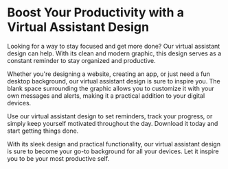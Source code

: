 <!--font:I recommend using "Montserrat" for your website.-->

# Boost Your Productivity with a Virtual Assistant Design

Looking for a way to stay focused and get more done? Our virtual assistant design can help. With its clean and modern graphic, this design serves as a constant reminder to stay organized and productive.

Whether you're designing a website, creating an app, or just need a fun desktop background, our virtual assistant design is sure to inspire you. The blank space surrounding the graphic allows you to customize it with your own messages and alerts, making it a practical addition to your digital devices.

Use our virtual assistant design to set reminders, track your progress, or simply keep yourself motivated throughout the day. Download it today and start getting things done.

With its sleek design and practical functionality, our virtual assistant design is sure to become your go-to background for all your devices. Let it inspire you to be your most productive self.

<!--

Write me markdown content of website with wallpaper:

"A wallpaper with a simple graphic of a virtual assistant or chatbot, with space for messages and alerts."

The header of the page should not be copy of the text but rather a real content of the website which is using this wallpaper.


---


# Virtual Assistant Wallpaper

This wallpaper features a simple graphic of a virtual assistant or chatbot, with plenty of space for messages and alerts. Whether you're designing a website, creating an app, or just looking for a fun desktop background, this wallpaper is sure to inspire you.

With its clean lines and modern design, this wallpaper is perfect for anyone who wants to stay organized and on top of their tasks. The virtual assistant graphic serves as a reminder to stay focused and productive, while the blank space allows you to customize the wallpaper with your own messages and alerts.

So why not download this virtual assistant wallpaper today and start getting things done? With its sleek design and practical functionality, it's sure to become your go-to background for all your digital devices.


---


Heading should not include word "wallpaper". The website should not be about the wallpaper itself, wallpaper is just a related background, rewrite whole content.


---


# Boost Your Productivity with a Virtual Assistant

Are you looking for a way to stay organized and on top of your tasks? Look no further than our virtual assistant graphic, which serves as a constant reminder to stay focused and productive. Whether you're designing a website, creating an app, or just need a fun desktop background, this graphic is sure to inspire you.

With its clean lines and modern design, our virtual assistant graphic is perfect for anyone who wants to boost their productivity. The blank space surrounding the graphic allows you to customize it with your own messages and alerts, making it a practical addition to your digital devices.

So why not download our virtual assistant graphic today and start getting things done? With its sleek design and practical functionality, it's sure to become your go-to background for all your devices. Let our virtual assistant inspire you to be your most productive self.


---


Heading is too long, rewrite whole content.


---


# Get More Done with a Virtual Assistant Graphic

Stay organized and boost your productivity with our virtual assistant graphic. This clean and modern design serves as a constant reminder to stay focused on your tasks. Whether you're designing a website, creating an app, or just need a fun desktop background, this graphic is sure to inspire you.

The blank space surrounding the virtual assistant allows you to customize it with your own messages and alerts, making it a practical addition to your digital devices. Use it to set reminders, track your progress, or simply keep yourself motivated throughout the day.

So why not download our virtual assistant graphic today and start getting things done? With its sleek design and practical functionality, it's sure to become your go-to background for all your devices. Let our virtual assistant inspire you to be your most productive self.


---


Heading is too long, rewrite whole content.


---


# Boost Your Productivity with a Virtual Assistant Design

Looking for a way to stay focused and get more done? Our virtual assistant design can help. With its clean and modern graphic, this design serves as a constant reminder to stay organized and productive.

Whether you're designing a website, creating an app, or just need a fun desktop background, our virtual assistant design is sure to inspire you. The blank space surrounding the graphic allows you to customize it with your own messages and alerts, making it a practical addition to your digital devices.

Use our virtual assistant design to set reminders, track your progress, or simply keep yourself motivated throughout the day. Download it today and start getting things done.

With its sleek design and practical functionality, our virtual assistant design is sure to become your go-to background for all your devices. Let it inspire you to be your most productive self.


---


Write me a Google font which is best fitting for the website.

Pick from the list:
- Poppins
- Roboto
- Orbitron
- Montserrat
- Alegreya
- Open Sans
- IBM Plex Sans
- Dancing Script
- Great Vibes
- Inter
- Playfair Display
- Exo 2
- Lobster
- Barlow Condensed
- Futura
- Lato
- Raleway


Write just the font name nothing else.


---


I recommend using "Montserrat" for your website.

-->
